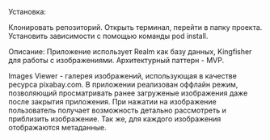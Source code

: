 Установка:

Клонировать репозиторий.
Открыть терминал, перейти в папку проекта.
Установить зависимости с помощью команды pod install.


Описание:
Приложение использует Realm как базу данных, Kingfisher для работы с изображениями. Архитектурный паттерн - MVP.

Images Viewer - галерея изображений, использующая в качестве ресурса pixabay.com. В приложении реализован оффлайн режим, позволяющий просматривать ранее загруженые изображения даже после закрытия приложения.
При нажатии на изображение пользователь получает возможность детально рассмотреть и приблизить изображение. Так же, для каждого изображения отображаются метаданные. 
